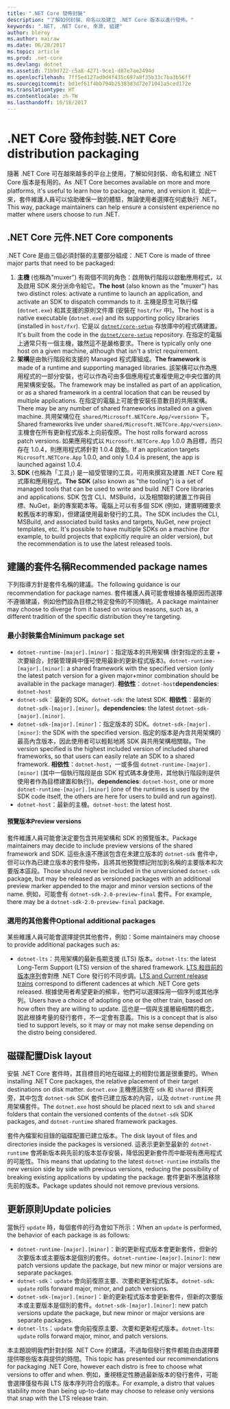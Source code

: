 ```yaml
---
title: ".NET Core 發佈封裝"
description: "了解如何封裝、命名以及建立 .NET Core 版本以進行發佈。"
keywords: ".NET, .NET Core, 來源, 組建"
author: bleroy
ms.author: mairaw
ms.date: 06/28/2017
ms.topic: article
ms.prod: .net-core
ms.devlang: dotnet
ms.assetid: 71b9d722-c5a8-4271-9ce1-d87e7ae2494d
ms.openlocfilehash: 7ff5ed127ad0d4f435c697a8f35b33c7ba3b56ff
ms.sourcegitcommit: bd1ef61f4bb794b25383d3d72e71041a5ced172e
ms.translationtype: HT
ms.contentlocale: zh-TW
ms.lasthandoff: 10/18/2017
---
```

# <a name="net-core-distribution-packaging"></a><span data-ttu-id="cd5bf-104">.NET Core 發佈封裝</span><span class="sxs-lookup"><span data-stu-id="cd5bf-104">.NET Core distribution packaging</span></span>

<span data-ttu-id="cd5bf-105">隨著 .NET Core 可在越來越多的平台上使用，了解如何封裝、命名和建立 .NET Core 版本是有用的。</span><span class="sxs-lookup"><span data-stu-id="cd5bf-105">As .NET Core becomes available on more and more platforms, it's useful to learn how to package, name, and version it.</span></span> <span data-ttu-id="cd5bf-106">如此一來，套件維護人員可以協助確保一致的體驗，無論使用者選擇在何處執行 .NET。</span><span class="sxs-lookup"><span data-stu-id="cd5bf-106">This way, package maintainers can help ensure a consistent experience no matter where users choose to run .NET.</span></span>

## <a name="net-core-components"></a><span data-ttu-id="cd5bf-107">.NET Core 元件</span><span class="sxs-lookup"><span data-stu-id="cd5bf-107">.NET Core components</span></span>

<span data-ttu-id="cd5bf-108">.NET Core 是由三個必須封裝的主要部分組成：</span><span class="sxs-lookup"><span data-stu-id="cd5bf-108">.NET Core is made of three major parts that need to be packaged:</span></span>

1. <span data-ttu-id="cd5bf-109">**主機** (也稱為"muxer") 有兩個不同的角色：啟用執行階段以啟動應用程式，以及啟用 SDK 來分派命令給它。</span><span class="sxs-lookup"><span data-stu-id="cd5bf-109">**The host** (also known as the "muxer") has two distinct roles: activate a runtime to launch an application, and activate an SDK to dispatch commands to it.</span></span> <span data-ttu-id="cd5bf-110">主機是原生可執行檔 (`dotnet.exe`) 和其支援的原則文件庫 (安裝在 `host/fxr` 中)。</span><span class="sxs-lookup"><span data-stu-id="cd5bf-110">The host is a native executable (`dotnet.exe`) and its supporting policy libraries (installed in `host/fxr`).</span></span> <span data-ttu-id="cd5bf-111">它是以 [`dotnet/core-setup`](https://github.com/dotnet/core-setup/) 存放庫中的程式碼建置。</span><span class="sxs-lookup"><span data-stu-id="cd5bf-111">It's built from the code in the [`dotnet/core-setup`](https://github.com/dotnet/core-setup/) repository.</span></span> <span data-ttu-id="cd5bf-112">在指定的電腦上通常只有一個主機，雖然這不是嚴格要求。</span><span class="sxs-lookup"><span data-stu-id="cd5bf-112">There is typically only one host on a given machine, although that isn't a strict requirement.</span></span>
2. <span data-ttu-id="cd5bf-113">**架構**是由執行階段和支援的 Managed 程式庫組成。</span><span class="sxs-lookup"><span data-stu-id="cd5bf-113">**The framework** is made of a runtime and supporting managed libraries.</span></span> <span data-ttu-id="cd5bf-114">該架構可以作為應用程式的一部分安裝，也可以作為可由多個應用程式重複使用之中央位置的共用架構來安裝。</span><span class="sxs-lookup"><span data-stu-id="cd5bf-114">The framework may be installed as part of an application, or as a shared framework in a central location that can be reused by multiple applications.</span></span> <span data-ttu-id="cd5bf-115">在指定的電腦上可能會安裝任意數目的共用架構。</span><span class="sxs-lookup"><span data-stu-id="cd5bf-115">There may be any number of shared frameworks installed on a given machine.</span></span> <span data-ttu-id="cd5bf-116">共用架構位在 `shared/Microsoft.NETCore.App/<version>` 下。</span><span class="sxs-lookup"><span data-stu-id="cd5bf-116">Shared frameworks live under `shared/Microsoft.NETCore.App/<version>`.</span></span> <span data-ttu-id="cd5bf-117">主機會在所有更新程式版本上向前復原。</span><span class="sxs-lookup"><span data-stu-id="cd5bf-117">The host rolls forward across patch versions.</span></span> <span data-ttu-id="cd5bf-118">如果應用程式以 `Microsoft.NETCore.App` 1.0.0 為目標，而只存在 1.0.4，則應用程式將針對 1.0.4 啟動。</span><span class="sxs-lookup"><span data-stu-id="cd5bf-118">If an application targets `Microsoft.NETCore.App` 1.0.0, and only 1.0.4 is present, the app is launched against 1.0.4.</span></span>
3. <span data-ttu-id="cd5bf-119">**SDK** (也稱為「工具」) 是一組受管理的工具，可用來撰寫及建置 .NET Core 程式庫和應用程式。</span><span class="sxs-lookup"><span data-stu-id="cd5bf-119">**The SDK** (also known as "the tooling") is a set of managed tools that can be used to write and build .NET Core libraries and applications.</span></span> <span data-ttu-id="cd5bf-120">SDK 包含 CLI、MSBuild，以及相關聯的建置工作與目標、NuGet，新的專案範本等。電腦上可以有多個 SDK (例如，建置明確要求較舊版本的專案)，但建議使用最新發行的工具。</span><span class="sxs-lookup"><span data-stu-id="cd5bf-120">The SDK includes the CLI, MSBuild, and associated build tasks and targets, NuGet, new project templates, etc. It's possible to have multiple SDKs on a machine (for example, to build projects that explicitly require an older version), but the recommendation is to use the latest released tools.</span></span>

## <a name="recommended-package-names"></a><span data-ttu-id="cd5bf-121">建議的套件名稱</span><span class="sxs-lookup"><span data-stu-id="cd5bf-121">Recommended package names</span></span>

<span data-ttu-id="cd5bf-122">下列指導方針是套件名稱的建議。</span><span class="sxs-lookup"><span data-stu-id="cd5bf-122">The following guidance is our recommendation for package names.</span></span> <span data-ttu-id="cd5bf-123">套件維護人員可能會根據各種原因而選擇不遵循建議，例如他們設為目標之特定發佈的不同傳統。</span><span class="sxs-lookup"><span data-stu-id="cd5bf-123">A package maintainer may choose to diverge from it based on various reasons, such as, a different tradition of the specific distribution they're targeting.</span></span>

### <a name="minimum-package-set"></a><span data-ttu-id="cd5bf-124">最小封裝集合</span><span class="sxs-lookup"><span data-stu-id="cd5bf-124">Minimum package set</span></span>

* <span data-ttu-id="cd5bf-125">`dotnet-runtime-[major].[minor]`：指定版本的共用架構 (針對指定的主要 + 次要組合，封裝管理員中僅可使用最新的更新程式版本)。</span><span class="sxs-lookup"><span data-stu-id="cd5bf-125">`dotnet-runtime-[major].[minor]`: a shared framework with the specified version (only the latest patch version for a given major+minor combination should be available in the package manager).</span></span> <span data-ttu-id="cd5bf-126">**相依性**：`dotnet-host`</span><span class="sxs-lookup"><span data-stu-id="cd5bf-126">**dependencies**: `dotnet-host`</span></span>
* <span data-ttu-id="cd5bf-127">`dotnet-sdk`：最新的 SDK。</span><span class="sxs-lookup"><span data-stu-id="cd5bf-127">`dotnet-sdk`: the latest SDK.</span></span> <span data-ttu-id="cd5bf-128">**相依性**：最新的 `dotnet-sdk-[major].[minor]`。</span><span class="sxs-lookup"><span data-stu-id="cd5bf-128">**dependencies**: the latest `dotnet-sdk-[major].[minor]`.</span></span>
* <span data-ttu-id="cd5bf-129">`dotnet-sdk-[major].[minor]`：指定版本的 SDK。</span><span class="sxs-lookup"><span data-stu-id="cd5bf-129">`dotnet-sdk-[major].[minor]`: the SDK with the specified version.</span></span> <span data-ttu-id="cd5bf-130">指定的版本是內含共用架構的最高內含版本，因此使用者可以輕鬆地將 SDK 與共用架構相關聯。</span><span class="sxs-lookup"><span data-stu-id="cd5bf-130">The version specified is the highest included version of included shared frameworks, so that users can easily relate an SDK to a shared framework.</span></span> <span data-ttu-id="cd5bf-131">**相依性**：`dotnet-host`，一或多個 `dotnet-runtime-[major].[minor]` (其中一個執行階段是由 SDK 程式碼本身使用，其他執行階段則是供使用者作為目標建置和執行)。</span><span class="sxs-lookup"><span data-stu-id="cd5bf-131">**dependencies**: `dotnet-host`, one or more `dotnet-runtime-[major].[minor]` (one of the runtimes is used by the SDK code itself, the others are here for users to build and run against).</span></span>
* <span data-ttu-id="cd5bf-132">`dotnet-host`：最新的主機。</span><span class="sxs-lookup"><span data-stu-id="cd5bf-132">`dotnet-host`: the latest host.</span></span>

#### <a name="preview-versions"></a><span data-ttu-id="cd5bf-133">預覽版本</span><span class="sxs-lookup"><span data-stu-id="cd5bf-133">Preview versions</span></span>

<span data-ttu-id="cd5bf-134">套件維護人員可能會決定要包含共用架構和 SDK 的預覽版本。</span><span class="sxs-lookup"><span data-stu-id="cd5bf-134">Package maintainers may decide to include preview versions of the shared framework and SDK.</span></span> <span data-ttu-id="cd5bf-135">這些永遠不應該包含在未建立版本的 `dotnet-sdk` 套件中，但可以作為已建立版本的套件發佈，且將其他預覽標記附加到名稱的主要版本和次要版本區段。</span><span class="sxs-lookup"><span data-stu-id="cd5bf-135">Those should never be included in the unversioned `dotnet-sdk` package, but may be released as versioned packages with an additional preview marker appended to the major and minor version sections of the name.</span></span> <span data-ttu-id="cd5bf-136">例如，可能會有 `dotnet-sdk-2.0-preview-final` 套件。</span><span class="sxs-lookup"><span data-stu-id="cd5bf-136">For example, there may be a `dotnet-sdk-2.0-preview-final` package.</span></span>

### <a name="optional-additional-packages"></a><span data-ttu-id="cd5bf-137">選用的其他套件</span><span class="sxs-lookup"><span data-stu-id="cd5bf-137">Optional additional packages</span></span>

<span data-ttu-id="cd5bf-138">某些維護人員可能會選擇提供其他套件，例如：</span><span class="sxs-lookup"><span data-stu-id="cd5bf-138">Some maintainers may choose to provide additional packages such as:</span></span>

* <span data-ttu-id="cd5bf-139">`dotnet-lts`：共用架構的最新長期支援 (LTS) 版本。</span><span class="sxs-lookup"><span data-stu-id="cd5bf-139">`dotnet-lts`: the latest Long-Term Support (LTS) version of the shared framework.</span></span> <span data-ttu-id="cd5bf-140">[LTS 和目前的版本序列](~/docs/core/versions/lts-current.md)會對應 .NET Core 發行的不同步調。</span><span class="sxs-lookup"><span data-stu-id="cd5bf-140">[LTS and Current release trains](~/docs/core/versions/lts-current.md) correspond to different cadences at which .NET Core gets released.</span></span> <span data-ttu-id="cd5bf-141">根據使用者希望更新的頻率，他們可以選擇採用一個序列或其他序列。</span><span class="sxs-lookup"><span data-stu-id="cd5bf-141">Users have a choice of adopting one or the other train, based on how often they are willing to update.</span></span> <span data-ttu-id="cd5bf-142">這也是一個與支援層級相關的概念，因此根據考量的發行套件，不一定會有意義。</span><span class="sxs-lookup"><span data-stu-id="cd5bf-142">This is a concept that is also tied to support levels, so it may or may not make sense depending on the distro being considered.</span></span>

## <a name="disk-layout"></a><span data-ttu-id="cd5bf-143">磁碟配置</span><span class="sxs-lookup"><span data-stu-id="cd5bf-143">Disk layout</span></span>

<span data-ttu-id="cd5bf-144">安裝 .NET Core 套件時，其目標目的地在磁碟上的相對位置是很重要的。</span><span class="sxs-lookup"><span data-stu-id="cd5bf-144">When installing .NET Core packages, the relative placement of their target destinations on disk matter.</span></span>
<span data-ttu-id="cd5bf-145">`dotnet.exe` 主機應該放在 `sdk` 和 `shared` 資料夾旁，其中包含 `dotnet-sdk` SDK 套件已建立版本的內容，以及 `dotnet-runtime` 共用架構套件。</span><span class="sxs-lookup"><span data-stu-id="cd5bf-145">The `dotnet.exe` host should be placed next to `sdk` and `shared` folders that contain the versioned contents of the `dotnet-sdk` SDK packages, and `dotnet-runtime` shared framework packages.</span></span>

<span data-ttu-id="cd5bf-146">套件內檔案和目錄的磁碟配置已建立版本。</span><span class="sxs-lookup"><span data-stu-id="cd5bf-146">The disk layout of files and directories inside the packages is versioned.</span></span> <span data-ttu-id="cd5bf-147">這表示更新至最新的 `dotnet-runtime` 會將新版本與先前的版本並存安裝，降低因更新套件而中斷現有應用程式的可能性。</span><span class="sxs-lookup"><span data-stu-id="cd5bf-147">This means that updating to the latest `dotnet-runtime` installs the new version side by side with previous versions, reducing the possibility of breaking existing applications by updating the package.</span></span> <span data-ttu-id="cd5bf-148">套件更新不應該移除先前的版本。</span><span class="sxs-lookup"><span data-stu-id="cd5bf-148">Package updates should not remove previous versions.</span></span>

## <a name="update-policies"></a><span data-ttu-id="cd5bf-149">更新原則</span><span class="sxs-lookup"><span data-stu-id="cd5bf-149">Update policies</span></span>

<span data-ttu-id="cd5bf-150">當執行 `update` 時，每個套件的行為會如下所示：</span><span class="sxs-lookup"><span data-stu-id="cd5bf-150">When an `update` is performed, the behavior of each package is as follows:</span></span>

* <span data-ttu-id="cd5bf-151">`dotnet-runtime-[major].[minor]`：新的更新程式版本會更新套件，但新的次要版本或主要版本是個別的套件。</span><span class="sxs-lookup"><span data-stu-id="cd5bf-151">`dotnet-runtime-[major].[minor]`: new patch versions update the package, but new minor or major versions are separate packages.</span></span>
* <span data-ttu-id="cd5bf-152">`dotnet-sdk`：`update` 會向前復原主要、次要和更新程式版本。</span><span class="sxs-lookup"><span data-stu-id="cd5bf-152">`dotnet-sdk`: `update` rolls forward major, minor, and patch versions.</span></span>
* <span data-ttu-id="cd5bf-153">`dotnet-sdk-[major].[minor]`：新的更新程式版本會更新套件，但新的次要版本或主要版本是個別的套件。</span><span class="sxs-lookup"><span data-stu-id="cd5bf-153">`dotnet-sdk-[major].[minor]`: new patch versions update the package, but new minor or major versions are separate packages.</span></span>
* <span data-ttu-id="cd5bf-154">`dotnet-lts`：`update` 會向前復原主要、次要和更新程式版本。</span><span class="sxs-lookup"><span data-stu-id="cd5bf-154">`dotnet-lts`: `update` rolls forward major, minor, and patch versions.</span></span>

<span data-ttu-id="cd5bf-155">本主題說明我們針對封裝 .NET Core 的建議，不過每個發行套件都能自由選擇要提供哪些版本與提供的時間。</span><span class="sxs-lookup"><span data-stu-id="cd5bf-155">This topic has presented our recommendations for packaging .NET Core, however each distro is free to choose what versions to offer and when.</span></span> <span data-ttu-id="cd5bf-156">例如，重視穩定性勝過最新版本的發行套件，可能會選擇僅發布與 LTS 版本序列符合的版本。</span><span class="sxs-lookup"><span data-stu-id="cd5bf-156">For example, a distro that values stability more than being up-to-date may choose to release only versions that snap with the LTS release train.</span></span>